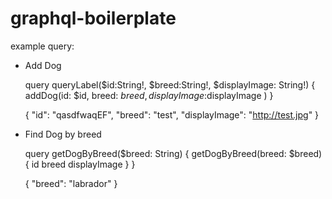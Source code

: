 # graphql-boilerplate

example query:

* Add Dog

  query queryLabel($id:String!, $breed:String!, $displayImage: String!) {
    addDog(id: $id, breed: $breed, displayImage:$displayImage )
  }

  {
    "id": "qasdfwaqEF",
    "breed": "test",
    "displayImage": "http://test.jpg"
  }

* Find Dog by breed

  query getDogByBreed($breed: String) 
  {
    getDogByBreed(breed: $breed) {
      id
      breed
      displayImage
    }
  }

  {
    "breed": "labrador"
  }
